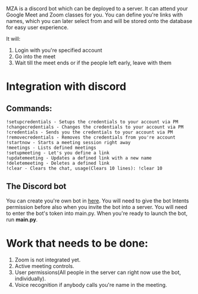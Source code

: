 MZA is a discord bot which can be deployed to a server. It can attend your Google Meet and Zoom classes for you. You can define you're links with names, which you can later select from and will be stored onto the database for easy user experience.

It will:
1. Login with you're specified account
2. Go into the meet
3. Wait till the meet ends or if the people left early, leave with them

# Integration with discord
## Commands:
    !setupcredentials - Setups the credentials to your account via PM
    !changecredentials - Changes the credentials to your account via PM
    !credentials - Sends you the credentials to your account via PM
    !removecredentials - Removes the credentials from you're account
    !startnow - Starts a meeting session right away
    !meetings - Lists defined meetings
    !setupmeeting - Let's you define a link
    !updatemeeting - Updates a defined link with a new name
    !deletemeeting - Deletes a defined link
    !clear - Clears the chat, usage(Clears 10 lines): !clear 10

## The Discord bot

You can create you're own bot in [here](https://discord.com/developers/applications).
You will need to give the bot Intents permission before also when you invite the bot into a server.
You will need to enter the bot's token into main.py. When you're ready to launch the bot, run **main.py**.

# Work that needs to be done:
1. Zoom is not integrated yet.
2. Active meeting controls.
3. User permissions(All people in the server can right now use the bot, individually).
4. Voice recognition if anybody calls you're name in the meeting.
